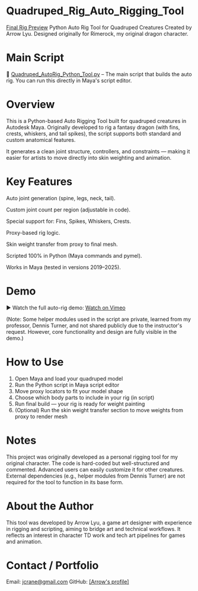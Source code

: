 # Quadruped_Rig_Auto_Rigging_Tool
[Final Rig Preview](./preview.png)
Python Auto Rig Tool for Quadruped Creatures
Created by Arrow Lyu. Designed originally for Rimerock, my original dragon character.

# Main Script

📄 [Quadruped_AutoRig_Python_Tool.py](./Quadruped_AutoRig_Python_Tool.py) – The main script that builds the auto rig. You can run this directly in Maya's script editor.


# Overview
This is a Python-based Auto Rigging Tool built for quadruped creatures in Autodesk Maya.
Originally developed to rig a fantasy dragon (with fins, crests, whiskers, and tail spikes), the script supports both standard and custom anatomical features.

It generates a clean joint structure, controllers, and constraints — making it easier for artists to move directly into skin weighting and animation.


# Key Features
Auto joint generation (spine, legs, neck, tail).

Custom joint count per region (adjustable in code).

Special support for: Fins, Spikes, Whiskers, Crests.

Proxy-based rig logic.

Skin weight transfer from proxy to final mesh.

Scripted 100% in Python (Maya commands and pymel).

Works in Maya (tested in versions 2019–2025).

# Demo
▶ Watch the full auto-rig demo: [Watch on Vimeo](https://vimeo.com/1097236151/43abb215fc)

(Note: Some helper modules used in the script are private, learned from my professor, Dennis Turner, and not shared publicly due to the instructor's request. However, core functionality and design are fully visible in the demo.)

# How to Use
1. Open Maya and load your quadruped model
2. Run the Python script in Maya script editor
3. Move proxy locators to fit your model shape
4. Choose which body parts to include in your rig (in script)
5. Run final build — your rig is ready for weight painting
6. (Optional) Run the skin weight transfer section to move weights from proxy to render mesh

# Notes
This project was originally developed as a personal rigging tool for my original character.
The code is hard-coded but well-structured and commented. Advanced users can easily customize it for other creatures.
External dependencies (e.g., helper modules from Dennis Turner) are not required for the tool to function in its base form.

# About the Author
This tool was developed by Arrow Lyu, a game art designer with experience in rigging and scripting, aiming to bridge art and technical workflows. It reflects an interest in character TD work and tech art pipelines for games and animation.

# Contact / Portfolio
Email: jcrane@gmail.com
GitHub: [[Arrow's profile]](https://github.com/ArrowAlrakis)

